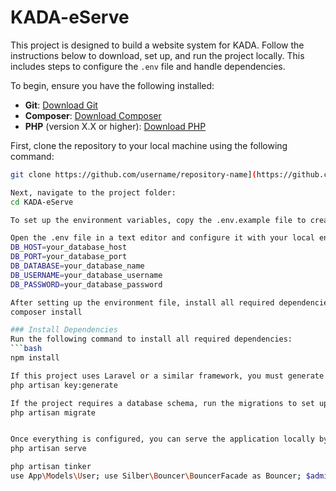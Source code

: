 # KADA-eServe

This project is designed to build a website system for KADA. Follow the instructions below to download, set up, and run the project locally. This includes steps to configure the `.env` file and handle dependencies.

To begin, ensure you have the following installed:
- **Git**: [Download Git](https://git-scm.com/)
- **Composer**: [Download Composer](https://getcomposer.org/)
- **PHP** (version X.X or higher): [Download PHP](https://www.php.net/downloads)

First, clone the repository to your local machine using the following command:
```bash
git clone https://github.com/username/repository-name](https://github.com/ZHIMING04/KADA-eServe.git

Next, navigate to the project folder:
cd KADA-eServe

To set up the environment variables, copy the .env.example file to create a .env file:

Open the .env file in a text editor and configure it with your local environment settings. For example:
DB_HOST=your_database_host
DB_PORT=your_database_port
DB_DATABASE=your_database_name
DB_USERNAME=your_database_username
DB_PASSWORD=your_database_password

After setting up the environment file, install all required dependencies using Composer:
composer install

### Install Dependencies
Run the following command to install all required dependencies:
```bash
npm install

If this project uses Laravel or a similar framework, you must generate a new application key by running:
php artisan key:generate

If the project requires a database schema, run the migrations to set up the database:
php artisan migrate


Once everything is configured, you can serve the application locally by running:
php artisan serve

php artisan tinker
use App\Models\User; use Silber\Bouncer\BouncerFacade as Bouncer; $admin = User::find(1);Bouncer::assign('admin')->to($admin); exit;


